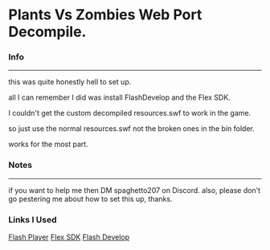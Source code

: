 # Plants Vs Zombies Web Port Decompile.

### Info
--------------------------------------------------------------------

this was quite honestly hell to set up.

all I can remember I did was install FlashDevelop and the Flex SDK.

I couldn't get the custom decompiled resources.swf to work in the game.

so just use the normal resources.swf not the broken ones in the bin folder.

works for the most part.

### Notes
--------------------------------------------------------------------

if you want to help me then DM spaghetto207 on Discord.
also, please don't go pestering me about how to set this up, thanks.


### Links I Used

[Flash Player](https://ia904605.us.archive.org/29/items/flashplayer_32_sa_debug_20211030-after/flashplayer_32_sa_debug.exe)
[Flex SDK](https://dlcdn.apache.org/flex/4.16.1/binaries/apache-flex-sdk-4.16.1-bin.zip)
[Flash Develop](https://www.flashdevelop.org/downloads/releases/FlashDevelop-5.3.3.exe)
